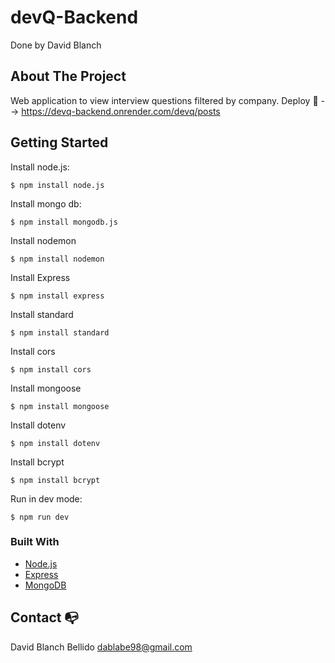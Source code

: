 # devQ-Backend
Done by David Blanch

## About The Project
Web application to view interview questions filtered by company.
Deploy 🚀 --> https://devq-backend.onrender.com/devq/posts

## Getting Started
Install node.js:
```
$ npm install node.js
```
Install mongo db:
```
$ npm install mongodb.js
```
Install nodemon
```
$ npm install nodemon
```
Install Express
```
$ npm install express
```
Install standard
```
$ npm install standard
```
Install cors
```
$ npm install cors
```
Install mongoose
```
$ npm install mongoose
```
Install dotenv
```
$ npm install dotenv
```
Install bcrypt
```
$ npm install bcrypt
```

Run in dev mode:
```
$ npm run dev
```

### Built With
- [Node.js](https://nodejs.org/es/docs/)
- [Express](https://expressjs.com/)
- [MongoDB](https://www.mongodb.com/)

## Contact :mailbox_with_no_mail:
David Blanch Bellido dablabe98@gmail.com
